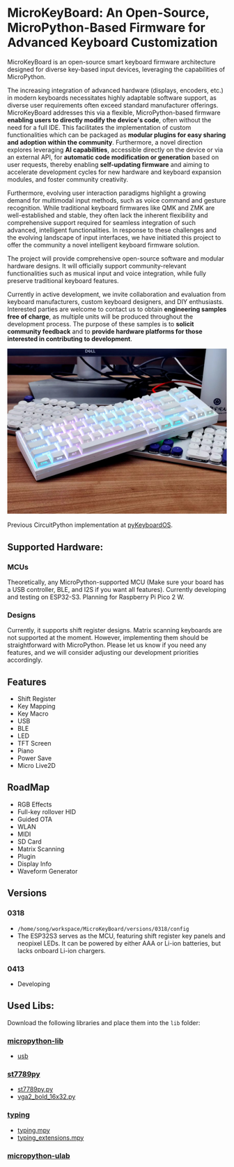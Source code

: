 # MicroKeyBoard: An Open-Source, MicroPython-Based Firmware for Advanced Keyboard Customization

MicroKeyBoard is an open-source smart keyboard firmware architecture designed for diverse key-based input devices, leveraging the capabilities of MicroPython.

The increasing integration of advanced hardware (displays, encoders, etc.) in modern keyboards necessitates highly adaptable software support, as diverse user requirements often exceed standard manufacturer offerings. MicroKeyBoard addresses this via a flexible, MicroPython-based firmware **enabling users to directly modify the device's code**, often without the need for a full IDE. This facilitates the implementation of custom functionalities which can be packaged as **modular plugins for easy sharing and adoption within the community**. Furthermore, a novel direction explores leveraging **AI capabilities**, accessible directly on the device or via an external API, for **automatic code modification or generation** based on user requests, thereby enabling **self-updating firmware** and aiming to accelerate development cycles for new hardware and keyboard expansion modules, and foster community creativity.

Furthermore, evolving user interaction paradigms highlight a growing demand for multimodal input methods, such as voice command and gesture recognition. While traditional keyboard firmwares like QMK and ZMK are well-established and stable, they often lack the inherent flexibility and comprehensive support required for seamless integration of such advanced, intelligent functionalities. In response to these challenges and the evolving landscape of input interfaces, we have initiated this project to offer the community a novel intelligent keyboard firmware solution.

The project will provide comprehensive open-source software and modular hardware designs. It will officially support community-relevant functionalities such as musical input and voice integration, while fully preserve traditional keyboard features.

Currently in active development, we invite collaboration and evaluation from keyboard manufacturers, custom keyboard designers, and DIY enthusiasts. Interested parties are welcome to contact us to obtain **engineering samples free of charge**, as multiple units will be produced throughout the development process. The purpose of these samples is to **solicit community feedback** and to **provide hardware platforms for those interested in contributing to development**.

![Key](pictures/poc_2024.png)

Previous CircuitPython implementation at [pyKeyboardOS](https://github.com/songxxzp/pyKeyboardOS).

## Supported Hardware:

### MCUs
Theoretically, any MicroPython-supported MCU (Make sure your board has a USB controller, BLE, and I2S if you want all features).
Currently developing and testing on ESP32-S3.
Planning for Raspberry Pi Pico 2 W.

### Designs
Currently, it supports shift register designs. Matrix scanning keyboards are not supported at the moment. However, implementing them should be straightforward with MicroPython. Please let us know if you need any features, and we will consider adjusting our development priorities accordingly.

## Features

- Shift Register
- Key Mapping
- Key Macro
- USB
- BLE
- LED
- TFT Screen
- Piano
- Power Save
- Micro Live2D

## RoadMap

- RGB Effects
- Full-key rollover HID
- Guided OTA
- WLAN
- MIDI
- SD Card
- Matrix Scanning
- Plugin
- Display Info
- Waveform Generator

## Versions

### 0318
- `/home/song/workspace/MicroKeyBoard/versions/0318/config`
- The ESP32S3 serves as the MCU, featuring shift register key panels and neopixel LEDs. It can be powered by either AAA or Li-ion batteries, but lacks onboard Li-ion chargers.


### 0413
- Developing


## Used Libs:
Download the following libraries and place them into the `lib` folder:

### [micropython-lib](https://github.com/micropython/micropython-lib)
- [usb](https://github.com/micropython/micropython-lib/tree/master/micropython/usb)

### [st7789py](https://github.com/russhughes/st7789py_mpy)
- [st7789py.py](https://github.com/russhughes/st7789py_mpy/blob/master/lib/st7789py.py)
- [vga2_bold_16x32.py](https://github.com/russhughes/st7789py_mpy/blob/master/romfonts/vga2_bold_16x32.py)

### [typing](https://github.com/Josverl/micropython-stubs)
- [typing.mpy](https://github.com/Josverl/micropython-stubs/blob/main/mip/typing.mpy)
- [typing_extensions.mpy](https://github.com/Josverl/micropython-stubs/blob/main/mip/typing_extensions.mpy)

### [micropython-ulab](https://github.com/v923z/micropython-ulab)
